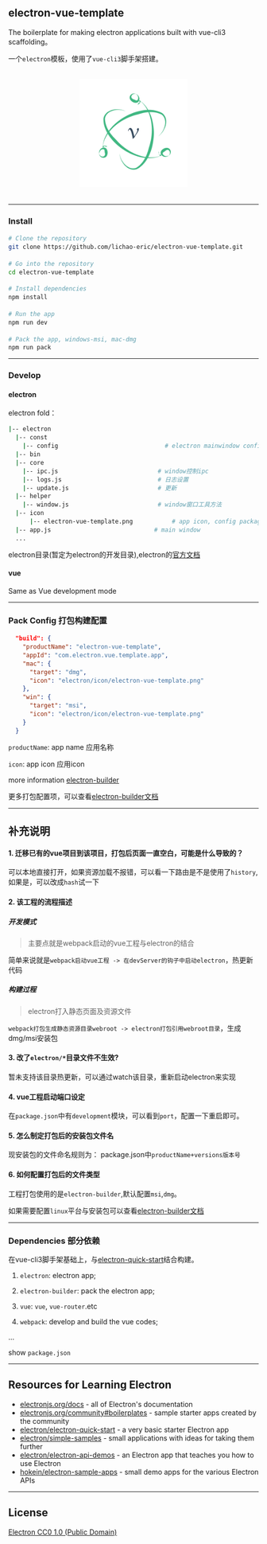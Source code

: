 ## electron-vue-template
The boilerplate for making electron applications built with vue-cli3 scaffolding。

一个`electron`模板，使用了`vue-cli3`脚手架搭建。

<div align="center">
  <br>
    <img width="218" src="/electron/icon/electron-vue-template.png" alt="electron-vue-template">
    <br>
  <br>
</div>

*****
### Install

```bash
# Clone the repository
git clone https://github.com/lichao-eric/electron-vue-template.git

# Go into the repository
cd electron-vue-template

# Install dependencies
npm install

# Run the app
npm run dev

# Pack the app, windows-msi, mac-dmg
npm run pack
```

*****

### Develop

#### electron

electron fold：

```bash
|-- electron
  |-- const
    |-- config                              # electron mainwindow configs
  |-- bin
  |-- core
    |-- ipc.js                            # window控制ipc
    |-- logs.js                           # 日志设置
    |-- update.js                         # 更新
  |-- helper
    |-- window.js                         # window窗口工具方法
  |-- icon
      |-- electron-vue-template.png           # app icon, config package.json
  |-- app.js                             # main window
  ...

```

electron目录(暂定为electron的开发目录),electron的[官方文档](https://electronjs.org/docs/tutorial/quick-start)


#### vue

Same as Vue development mode

*****

### Pack Config 打包构建配置

```json
  "build": {
    "productName": "electron-vue-template",
    "appId": "com.electron.vue.template.app",
    "mac": {
      "target": "dmg",
      "icon": "electron/icon/electron-vue-template.png"
    },
    "win": {
      "target": "msi",
      "icon": "electron/icon/electron-vue-template.png"
    }
  }
```

`productName`: app name 应用名称

`icon`: app icon 应用icon

more information [electron-builder](https://www.electron.build/configuration/configuration)

更多打包配置项，可以查看[electron-builder文档](https://www.electron.build/configuration/configuration)

*****

## 补充说明

#### 1. 迁移已有的vue项目到该项目，打包后页面一直空白，可能是什么导致的？

可以本地直接打开，如果资源加载不报错，可以看一下路由是不是使用了`history`, 如果是，可以改成`hash`试一下

#### 2. 该工程的流程描述

##### 开发模式

> 主要点就是webpack启动的vue工程与electron的结合

简单来说就是`webpack启动vue工程 -> 在devServer的钩子中启动electron`，热更新代码

##### 构建过程

> electron打入静态页面及资源文件

`webpack打包生成静态资源目录webroot -> electron打包引用webroot目录`，生成dmg/msi安装包

#### 3. 改了`electron/*`目录文件不生效?

暂未支持该目录热更新，可以通过watch该目录，重新启动electron来实现

#### 4. vue工程启动端口设定

在`package.json`中有`development`模块，可以看到`port`，配置一下重启即可。


#### 5. 怎么制定打包后的安装包文件名

现安装包的文件命名规则为： package.json中`productName+versions版本号`

#### 6. 如何配置打包后的文件类型

工程打包使用的是`electron-builder`,默认配置`msi`,`dmg`。

如果需要配置`linux`平台与安装包可以查看[electron-builder文档](https://www.electron.build/configuration/configuration)

*****

### Dependencies 部分依赖

在vue-cli3脚手架基础上，与[electron-quick-start](https://github.com/electron/electron-quick-start)结合构建。

1. `electron`: electron app;

2. `electron-builder`: pack the electron app;

3. `vue`: `vue`, `vue-router`.etc

4. `webpack`: develop and build the vue codes;

...

show `package.json`

<hr>

## Resources for Learning Electron

- [electronjs.org/docs](https://electronjs.org/docs) - all of Electron's documentation
- [electronjs.org/community#boilerplates](https://electronjs.org/community#boilerplates) - sample starter apps created by the community
- [electron/electron-quick-start](https://github.com/electron/electron-quick-start) - a very basic starter Electron app
- [electron/simple-samples](https://github.com/electron/simple-samples) - small applications with ideas for taking them further
- [electron/electron-api-demos](https://github.com/electron/electron-api-demos) - an Electron app that teaches you how to use Electron
- [hokein/electron-sample-apps](https://github.com/hokein/electron-sample-apps) - small demo apps for the various Electron APIs

*****

## License

[Electron CC0 1.0 (Public Domain)](LICENSE.md)
